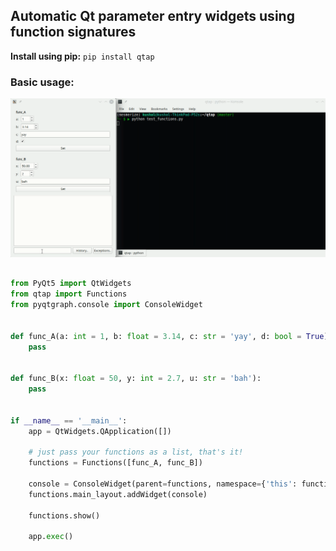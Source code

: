 ## Automatic Qt parameter entry widgets using function signatures

**Install using pip:** ``pip install qtap``

### Basic usage:

![gui_gif](./docs/source/img.gif)

```python

from PyQt5 import QtWidgets
from qtap import Functions
from pyqtgraph.console import ConsoleWidget


def func_A(a: int = 1, b: float = 3.14, c: str = 'yay', d: bool = True):
    pass


def func_B(x: float = 50, y: int = 2.7, u: str = 'bah'):
    pass


if __name__ == '__main__':
    app = QtWidgets.QApplication([])
    
    # just pass your functions as a list, that's it!
    functions = Functions([func_A, func_B])

    console = ConsoleWidget(parent=functions, namespace={'this': functions})
    functions.main_layout.addWidget(console)

    functions.show()

    app.exec()
```
